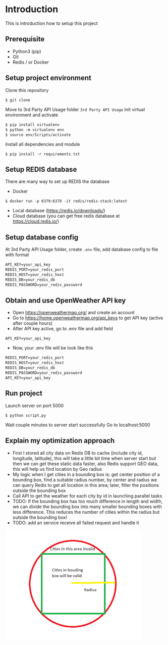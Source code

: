 Introduction
============
This is introduction how to setup this project

## Prerequisite
- Python3 (pip)
- Git
- Redis / or Docker


## Setup project environment
Clone this repository
```
$ git clone 
```
Move to 3rd Party API Usage folder `3rd Party API Usage`
Init virtual environment and activate 
```
$ pip install virtualenv
$ python -m virtualenv env
$ source env/Scripts/activate
```

Install all dependencies and module
```
$ pip install -r requirements.txt
``` 

## Setup REDIS database
There are many way to set up REDIS the database
- Docker
```
$ docker run -p 6379:6379 -it redis/redis-stack:latest
```
- Local database (https://redis.io/downloads/)
- Cloud database (you can get free redis database at https://cloud.redis.io/)

## Setup database config
At 3rd Party API Usage folder, create `.env` file, add database config to file with format
```
API_KEY=your_api_key
REDIS_PORT=your_redis_port
REDIS_HOST=your_redis_host
REDIS_DB=your_redis_db
REDIS_PASSWORD=your_redis_password
```

## Obtain and use OpenWeather API key
- Open https://openweathermap.org/ and create an account
- Go to https://home.openweathermap.org/api_keys to get API key (active after couple hours)
- After API key active, go to .env file and add field
```
API_KEY=your_api_key
```

- Now, your .env file will be look like this
```
REDIS_PORT=your_redis_port
REDIS_HOST=your_redis_host
REDIS_DB=your_redis_db
REDIS_PASSWORD=your_redis_password
API_KEY=your_api_key
```


## Run project

Launch server on port 5000
```
$ python script.py
```

Wait couple minutes to server start successfully
Go to localhost:5000

## Explain my optimization approach
- First I stored all city data on Redis DB to cache (include city id, longitude, latitude), this will take a little bit time when server start but then we can get these static data faster, also Redis support GEO data, this will help us find location by Geo radius
- My logic when I get cities in a bounding box is: get center position of a bounding box, find a suitable radius number, by center and radius we can query Redis to get all location in this area; later, filter the positions outside the bounding box
- Call API to get the weather for each city by id in launching parallel tasks 
- TODO: If the bounding box has too much difference in length and width, we can divide the bounding box into many smaller bounding boxes with less difference. This reduces the number of cities within the radius but outside the bounding box!
- TODO: add an service receive all failed request and handle it

![alt text](image.png)
